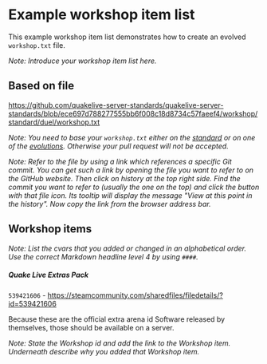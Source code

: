 # Example workshop item list

This example workshop item list demonstrates how to create an evolved `workshop.txt` file.

*Note: Introduce your workshop item list here.*

## Based on file

https://github.com/quakelive-server-standards/quakelive-server-standards/blob/ece697d788277555bb6f008c18d8734c57faeef4/workshop/standard/duel/workshop.txt

*Note: You need to base your `workshop.txt` either on the [standard](https://github.com/quakelive-server-standards/quakelive-server-standards/tree/master/workshop/standard) or on one of the [evolutions](https://github.com/quakelive-server-standards/quakelive-server-standards/tree/master/workshop/evolved). Otherwise your pull request will not be accepted.*

*Note: Refer to the file by using a link which references a specific Git commit. You can get such a link by opening the file you want to refer to on the GitHub website. Then click on history at the top right side. Find the commit you want to refer to (usually the one on the top) and click the button with that file icon. Its tooltip will display the message "View at this point in the history". Now copy the link from the browser address bar.*

## Workshop items

*Note: List the cvars that you added or changed in an alphabetical order. Use the correct Markdown headline level 4 by using `####`.*

##### Quake Live Extras Pack

`539421606` - https://steamcommunity.com/sharedfiles/filedetails/?id=539421606

Because these are the official extra arena id Software released by themselves, those should be available on a server.

*Note: State the Workshop id and add the link to the Workshop item. Underneath describe why you added that Workshop item.*